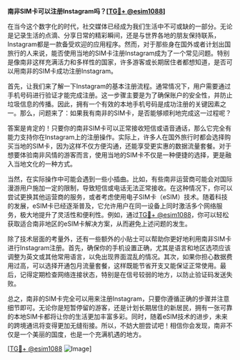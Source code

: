 **南非SIM卡可以注册Instagram吗？[[TG💪+ @esim1088](https://t.me/s/esim1088)]**

在当今这个数字化的时代，社交媒体已经成为我们生活中不可或缺的一部分。无论是记录生活的点滴、分享日常的精彩瞬间，还是与世界各地的朋友保持联系，Instagram都是一款备受欢迎的应用程序。然而，对于那些身在国外或者计划出国旅行的人来说，能否使用当地的SIM卡注册Instagram成为了一个常见问题。特别是像南非这样充满活力和多样性的国家，许多游客或长期居住者都想知道，是否可以用南非的SIM卡成功注册Instagram。

首先，让我们来了解一下Instagram的基本注册流程。通常情况下，用户需要通过手机号码进行验证才能完成注册。这一步骤主要是为了确保账户的安全性，并防止垃圾信息的传播。因此，拥有一个有效的本地手机号码是成功注册的关键因素之一。那么，问题来了：如果我有南非的SIM卡，是否能够顺利地完成这一过程呢？

答案是肯定的！只要你的南非SIM卡可以正常接收短信或语音通话，那么它完全有能力支持你在Instagram上的注册操作。实际上，许多人在国外旅行时都会选择购买当地的SIM卡，因为这样不仅方便沟通，还能享受更实惠的数据流量套餐。对于想要体验南非风情的游客而言，使用当地的SIM卡不仅是一种便捷的选择，更是融入当地文化的一种方式。

当然，在实际操作中可能会遇到一些小插曲。比如，有些南非运营商可能会对国际漫游用户施加一定的限制，导致短信或电话无法正常接收。在这种情况下，你可以尝试更换其他运营商的服务，或者考虑使用电子SIM卡（eSIM）技术。随着科技的发展，eSIM卡已经逐渐普及，它允许用户在同一设备上同时激活多个网络服务，极大地提升了灵活性和便利性。例如，通过[TG💪+ @esim1088](https://t.me/s/esim1088)，你可以轻松获取适合南非地区的eSIM卡解决方案，从而避免上述问题的发生。

除了技术层面的考量外，还有一些额外的小贴士可以帮助你更好地利用南非SIM卡进行Instagram注册。首先，确保你的手机设置正确，尤其是语言和地区选项应该调整为英文或其他常用语言，以免出现界面混乱的情况。其次，如果你担心数据费用过高，可以选择开通包月流量套餐，这样既能节省开支又能保证正常使用。最后，记得定期检查网络连接状态，特别是在信号较弱的地方，以防止验证码发送失败。

总之，南非的SIM卡完全可以用来注册Instagram，只要你遵循正确的步骤并注意细节即可。无论你是短暂停留的游客，还是计划长期居住的新居民，拥有一张可靠的本地SIM卡都将让你的生活更加丰富多彩。同时，随着eSIM技术的进步，未来的跨境通讯将变得更加无缝衔接。所以，不妨大胆尝试吧！相信你会发现，南非不仅是一个美丽的国度，也是一个充满机遇的地方。

[[TG💪+ @esim1088](https://t.me/s/esim1088) ![Image](https://i.postimg.cc/4NQfJmqS/Snipaste-2025-05-13-00-14-12.png)]